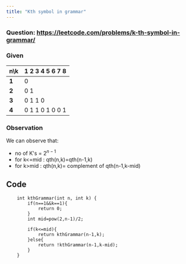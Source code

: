 ```yaml
---
title: "Kth symbol in grammar"
---
```


### Question: https://leetcode.com/problems/k-th-symbol-in-grammar/

### Given
n\k | 1 2 3 4 5 6 7 8
-- | --------
**1** | 0
**2** | 0 1
**3** | 0 1 1 0
**4** | 0 1 1 0 1 0 0 1

### Observation
We can observe that:
- no of K's = 2$^{n-1}$
- for k<=mid : qth(n,k)=qth(n-1,k)
- for k>mid : qth(n,k)= complement of qth(n-1,k-mid)


## Code
```
    int kthGrammar(int n, int k) {
        if(n==1&&k==1){
            return 0;
        }
        int mid=pow(2,n-1)/2;
        
        if(k<=mid){
            return kthGrammar(n-1,k);
        }else{
            return !kthGrammar(n-1,k-mid);
        }
    }
```


